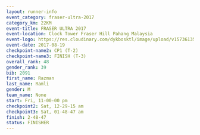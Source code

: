 ```yaml
---
layout: runner-info 
event_category: fraser-ultra-2017 
category_km: 22KM 
event-title: FRASER ULTRA 2017 
event-location: Clock Tower Fraser Hill Pahang Malaysia 
event-logo: https://res.cloudinary.com/dykbosktl/image/upload/v1573613535/Logo/logo_mfst7w.jpg 
event-date: 2017-08-19 
checkpoint-name2: CP1 (T-2) 
checkpoint-name3: FINISH (T-3) 
overall_rank: 48
gender_rank: 39
bib: 2091
first_name: Razman
last_name: Ramli
gender: M
team_name: None
start: Fri, 11-00-00 pm
checkpoint2: Sat, 12-29-15 am
checkpoint3: Sat, 01-48-47 am
finish: 2-48-47
status: FINISHER
---
```

